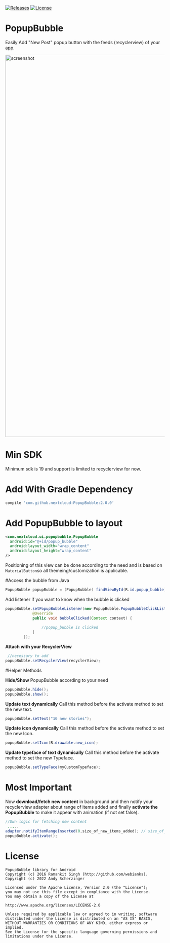 [![Releases](https://img.shields.io/github/release/nextcloud/PopupBubble.svg)](https://github.com/nextcloud/PopupBubble/releases/latest)
[![License](https://img.shields.io/badge/License-Apache--2.0-brightgreen.svg)](https://github.com/nextcloud/PopupBubble/blob/master/LICENCE)

# PopupBubble

Easily Add  "New Post" popup button with the feeds (recyclerview) of your app.

<img src="/docs/screenshot1.png" alt="screenshot" height="1206" width="540">

# Min SDK

Minimum sdk is 19 and support is limited to recyclerview for now.

# Add With Gradle Dependency

```groovy
compile 'com.github.nextcloud:PopupBubble:2.0.0'
```

# Add PopupBubble to layout

```xml
<com.nextcloud.ui.popupbubble.PopupBubble
  android:id="@+id/popup_bubble"
  android:layout_width="wrap_content"
  android:layout_height="wrap_content"
/>
```

Positioning of this view can be done according to the need and is based on `MaterialButton`so all themeing/customization is applicable.

#Access the bubble from Java

```java
PopupBubble popupBubble = (PopupBubble) findViewById(R.id.popup_bubble);
```

Add listener if you want to know when the bubble is clicked

```java
popupBubble.setPopupBubbleListener(new PopupBubble.PopupBubbleClickListener() {
            @Override
            public void bubbleClicked(Context context) {
  
                //popup_bubble is clicked  
            }
        });
```
**Attach with your RecyclerView**
```java
 //necessary to add
popupBubble.setRecyclerView(recyclerView);
```

#Helper Methods

**Hide/Show** PopupBubble according to your need

```java
popupBubble.hide();
popupBubble.show();
```

**Update text dynamically**
Call this method before the activate method to set the new text.

```java
popupBubble.setText("10 new stories");
```

**Update icon dynamically**
Call this method before the activate method to set the new Icon.

```java
popupBubble.setIcon(R.drawable.new_icon);
```

**Update typeface of text dynamically**
Call this method before the activate method to set the new Typeface.

```java
popupBubble.setTypeFace(myCustomTypeface);
```

# Most Important

Now <b>download/fetch new content</b> in background and then notify your recyclerview adapter about range of items added and finally <b>activate the PopupBubble</b> to make it appear with animation (if not set false).

```java
//Own logic for fetching new content
 .....      
adapter.notifyItemRangeInserted(0,size_of_new_items_added); // size_of_new_items_added = 10 if 10 new items are added.
popupBubble.activate(); 
```

# License

```
PopupBubble library for Android
Copyright (c) 2016 Ramankit Singh (http://github.com/webianks).
Copyright (c) 2022 Andy Scherzinger

Licensed under the Apache License, Version 2.0 (the "License");
you may not use this file except in compliance with the License.
You may obtain a copy of the License at

http://www.apache.org/licenses/LICENSE-2.0

Unless required by applicable law or agreed to in writing, software
distributed under the License is distributed on an "AS IS" BASIS,
WITHOUT WARRANTIES OR CONDITIONS OF ANY KIND, either express or implied.
See the License for the specific language governing permissions and
limitations under the License.
```
